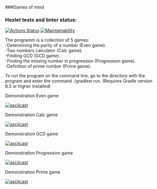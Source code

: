 ###Games of mind

### Hexlet tests and linter status:
[![Actions Status](https://github.com/NIvanow/java-project-61/actions/workflows/hexlet-check.yml/badge.svg)](https://github.com/NIvanow/java-project-61/actions)
[![Maintainability](https://api.codeclimate.com/v1/badges/6b06a7c6fce809d59d19/maintainability)](https://codeclimate.com/github/NIvanow/java-project-61/maintainability)

The programm is a collection of 5 games: 
 <br/> -Determining the parity of a number (Even game). 
 <br/> -Two numbers calculator (Calc game). 
 <br/> -Finding GCD (GCD game). 
 <br/> -Finding the missing number in progression (Progression game). 
 <br/> -Definition of prime number (Prime game).
 

To run the program on the command line, go to the directory with the program and enter the command ./gradlew run. (Requires Gradle version 8.5 or higher installed)

Demonstration Even game

[![asciicast](https://asciinema.org/a/97TF2GVhTEkCsapyEONgNHnTv.svg)](https://asciinema.org/a/97TF2GVhTEkCsapyEONgNHnTv)

Demonstration Calc game

[![asciicast](https://asciinema.org/a/jwRHdHOEJVtfYq4lXQC1EivIi.svg)](https://asciinema.org/a/jwRHdHOEJVtfYq4lXQC1EivIi)

Demonstration GCD game

[![asciicast](https://asciinema.org/a/H2h70Go8JDknd51zKZEvxJLb3.svg)](https://asciinema.org/a/H2h70Go8JDknd51zKZEvxJLb3)

Demonstration Progression game

[![asciicast](https://asciinema.org/a/uO6jWkwcl2qb4psNid65SMeZq.svg)](https://asciinema.org/a/uO6jWkwcl2qb4psNid65SMeZq)

Demonstration Prime game

[![asciicast](https://asciinema.org/a/a2G09cTZL62c9bQmxX0wvfJAv.svg)](https://asciinema.org/a/a2G09cTZL62c9bQmxX0wvfJAv)
